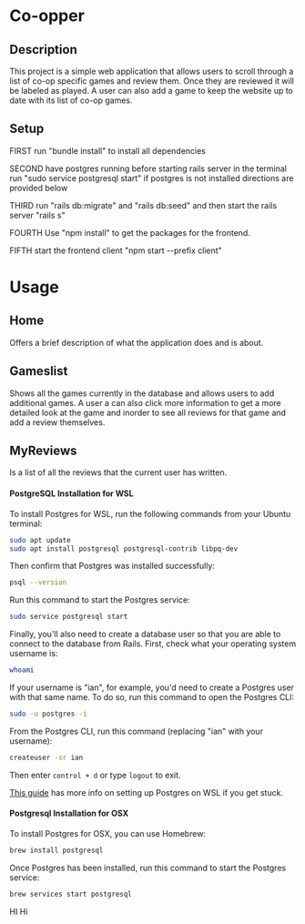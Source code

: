 # Co-opper 

## Description

This project is a simple web application that allows users to scroll through a list of co-op specific games and review them. 
Once they are reviewed it will be labeled as played. A user can also add a game to keep the website up to date with its list of 
co-op games.


## Setup

FIRST 
run "bundle install" to install all dependencies

SECOND
have postgres running before starting rails server
in the terminal run "sudo service postgresql start"
if postgres is not installed directions are provided below

THIRD
run "rails db:migrate" and "rails db:seed"
and then 
start the rails server
"rails s"

FOURTH
Use "npm install" to get the packages for the frontend.

FIFTH
start the frontend client
"npm start --prefix client"

# Usage

## Home
Offers a brief description of what the application does and is about.

## Gameslist
Shows all the games currently in the database and allows users to add additional games. A user a can also
click more information to get a more detailed look at the game and inorder to see all reviews for that game and add 
a review themselves.

## MyReviews 
Is a list of all the reviews that the current user has written.


#### PostgreSQL Installation for WSL

To install Postgres for WSL, run the following commands from your Ubuntu terminal:

```sh
sudo apt update
sudo apt install postgresql postgresql-contrib libpq-dev
```

Then confirm that Postgres was installed successfully:

```sh
psql --version
```

Run this command to start the Postgres service:

```sh
sudo service postgresql start
```

Finally, you'll also need to create a database user so that you are able to
connect to the database from Rails. First, check what your operating system
username is:

```sh
whoami
```

If your username is "ian", for example, you'd need to create a Postgres user
with that same name. To do so, run this command to open the Postgres CLI:

```sh
sudo -u postgres -i
```

From the Postgres CLI, run this command (replacing "ian" with your username):

```sh
createuser -sr ian
```

Then enter `control + d` or type `logout` to exit.

[This guide][postgresql wsl] has more info on setting up Postgres on WSL if you
get stuck.

[postgresql wsl]: https://docs.microsoft.com/en-us/windows/wsl/tutorials/wsl-database#install-postgresql

#### Postgresql Installation for OSX

To install Postgres for OSX, you can use Homebrew:

```sh
brew install postgresql
```

Once Postgres has been installed, run this command to start the Postgres
service:

```sh
brew services start postgresql
```


HI Hi